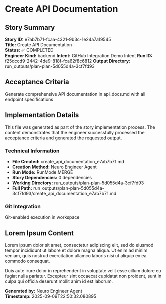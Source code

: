 # Create API Documentation

## Story Summary
**Story ID:** e7ab7b71-fcaa-4321-9b3c-1e24a7a19545  
**Title:** Create API Documentation  
**Status:** ✅ COMPLETED  
**Engineer Kind:** backend
**Intent:** GitHub Integration Demo Intent
**Run ID:** f25dccd9-2442-4de9-818f-fca62f8c6812
**Output Directory:** run_outputs/plan-plan-5d055d4a-3cf7fd93

## Acceptance Criteria
Generate comprehensive API documentation in api_docs.md with all endpoint specifications

## Implementation Details
This file was generated as part of the story implementation process. The content demonstrates that the engineer successfully processed the acceptance criteria and generated the requested output.

### Technical Information
- **File Created:** create_api_documentation_e7ab7b71.md
- **Creation Method:** Neuro Engineer Agent
- **Run Mode:** RunMode.MERGE
- **Story Dependencies:** 0 dependencies
- **Working Directory:** run_outputs/plan-plan-5d055d4a-3cf7fd93
- **Full Path:** run_outputs/plan-plan-5d055d4a-3cf7fd93/create_api_documentation_e7ab7b71.md

### Git Integration
Git-enabled execution in workspace

## Lorem Ipsum Content
Lorem ipsum dolor sit amet, consectetur adipiscing elit, sed do eiusmod tempor incididunt ut labore et dolore magna aliqua. Ut enim ad minim veniam, quis nostrud exercitation ullamco laboris nisi ut aliquip ex ea commodo consequat.

Duis aute irure dolor in reprehenderit in voluptate velit esse cillum dolore eu fugiat nulla pariatur. Excepteur sint occaecat cupidatat non proident, sunt in culpa qui officia deserunt mollit anim id est laborum.

**Generated by:** Neuro Engineer Agent  
**Timestamp:** 2025-09-09T22:50:32.080895

